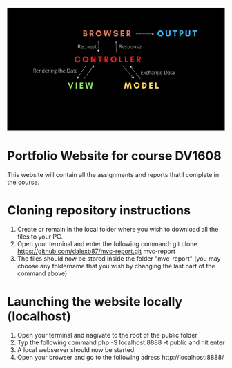 ![A simple illustration describing the concept of mvc](/assets/images/mvc-illustration.jpg)

Portfolio Website for course DV1608
===================================

This website will contain all the assignments and reports that I complete in the course.


Cloning repository instructions
===============================

1.  Create or remain in the local folder where you wish to download all the files to your PC.
2.  Open your terminal and enter the following command: git clone https://github.com/dalexb87/mvc-report.git mvc-report
3.  The files should now be stored inside the folder "mvc-report" (you may choose any foldername that you wish by changing the last part of the command above)


Launching the website locally (localhost)
=========================================

1. Open your terminal and nagivate to the root of the public folder
2. Typ the following command php -S localhost:8888 -t public and hit enter
3. A local webserver should now be started
4. Open your browser and go to the following adress http://localhost:8888/